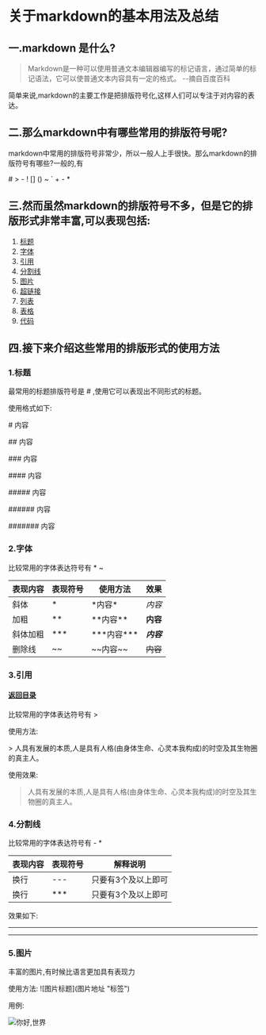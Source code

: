 # 关于markdown的基本用法及总结
## 一.markdown 是什么?
> Markdown是一种可以使用普通文本编辑器编写的标记语言，通过简单的标记语法，它可以使普通文本内容具有一定的格式。 --摘自百度百科

简单来说,markdown的主要工作是把排版符号化,这样人们可以专注于对内容的表达。

## 二.那么markdown中有哪些常用的排版符号呢?
markdown中常用的排版符号非常少，所以一般人上手很快。那么markdown的排版符号有哪些?一般的,有

\# > - ! [] \(\) ~ \` + - *

## <span id='index'>三.然而虽然markdown的排版符号不多，但是它的排版形式非常丰富,可以表现包括:</span>
1. [标题](#title)
2. [字体](#font)
3. [引用](#quot)
4. [分割线](#split)
5. [图片](#img)
6. [超链接](#link)
7. [列表](#list)
8. [表格](#table)
9. [代码](#code)

## 四.接下来介绍这些常用的排版形式的使用方法

###  <span id = "title">1.标题</span>
最常用的标题排版符号是  \# ,使用它可以表现出不同形式的标题。

使用格式如下:

\# 内容

\#\# 内容

\#\#\# 内容

\#\#\#\# 内容

\#\#\#\#\# 内容

\#\#\#\#\#\# 内容

\#\#\#\#\#\#\# 内容



### <span id = "font">2.字体</span>
比较常用的字体表达符号有 \* ~

|表现内容        |表现符号        |使用方法         |效果|
| ------------- | ------------- |-----------------|--------------|
|斜体           |\*              |\*内容\*        |*内容* |
|加粗           |\*\*           |\*\*内容\*\*     |**内容**|
|斜体加粗       |\*\*\*          |\*\*\*内容\*\*\*|***内容*** |
|删除线         |\~\~            |\~\~内容\~\~    |~~内容~~ |


### <span id = "quot">3.引用</span> 
#### [返回目录](#index)
比较常用的字体表达符号有 \>

使用方法:

\> 人具有发展的本质,人是具有人格(由身体生命、心灵本我构成)的时空及其生物圈的真主人。

使用效果:
> 人具有发展的本质,人是具有人格(由身体生命、心灵本我构成)的时空及其生物圈的真主人。


### <span id = "split">4.分割线</span>
比较常用的字体表达符号有 \- \*

|表现内容        |表现符号        | 解释说明|
| ------------- | ------------- |---------|
|换行           |\-\-\-          |只要有3个及以上即可|
|换行           |\*\*\*          |只要有3个及以上即可|

效果如下:

------

*****

### <span id = "split">5.图片</span>
丰富的图片,有时候比语言更加具有表现力

使用方法:
\!\[图片标题\]\(图片地址  "标签"\)

用例:

![你好,世界](https://github.com/q843705423/blobs/blob/img/hello_world.png)

